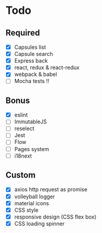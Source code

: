 # Todo

## Required
- [x] Capsules list
- [x] Capsule search
- [x] Express back
- [x] react, redux & react-redux
- [x] webpack & babel
- [ ] Mocha tests !!

## Bonus
- [x] eslint
- [ ] ImmutableJS
- [ ] reselect
- [ ] Jest
- [ ] Flow
- [ ] Pages system
- [ ] i18next

## Custom
- [x] axios http request as promise
- [x] volleyball logger
- [x] material icons
- [x] CSS style
- [x] responsive design (CSS flex box)
- [x] CSS loading spinner

